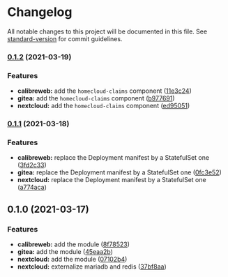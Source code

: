 # Changelog

All notable changes to this project will be documented in this file. See [standard-version](https://github.com/conventional-changelog/standard-version) for commit guidelines.

### [0.1.2](https://github.com/tmorin/homecloud-kustomize/compare/v0.1.1...v0.1.2) (2021-03-19)


### Features

* **calibreweb:** add the `homecloud-claims` component ([11e3c24](https://github.com/tmorin/homecloud-kustomize/commit/11e3c240925214869a50e84051ea447532d9eac3))
* **gitea:** add the `homecloud-claims` component ([b977691](https://github.com/tmorin/homecloud-kustomize/commit/b9776912860c86a54fe809730672cfed64c43db0))
* **nextcloud:** add the `homecloud-claims` component ([ed95051](https://github.com/tmorin/homecloud-kustomize/commit/ed95051f89e8d34e0ef63bdf10940664f26b4cdc))

### [0.1.1](https://github.com/tmorin/homecloud-kustomize/compare/v0.1.0...v0.1.1) (2021-03-18)


### Features

* **calibreweb:** replace the Deployment manifest by a StatefulSet one ([3fd2c33](https://github.com/tmorin/homecloud-kustomize/commit/3fd2c336dee2b39673ae178ddae2cb096e735fbc))
* **gitea:** replace the Deployment manifest by a StatefulSet one ([0fc3e52](https://github.com/tmorin/homecloud-kustomize/commit/0fc3e52aed1a5e8f022c7e45c97a1467074c8d25))
* **nextcloud:** replace the Deployment manifest by a StatefulSet one ([a774aca](https://github.com/tmorin/homecloud-kustomize/commit/a774aca44e73df8787050e88fbbf79e81809ce32))

## 0.1.0 (2021-03-17)


### Features

* **calibreweb:** add the module ([8f78523](https://github.com/tmorin/homecloud-kustomize/commit/8f78523b95f6d2332ea0e713ad5ec494e45ad08d))
* **gitea:** add the module ([45eaa2b](https://github.com/tmorin/homecloud-kustomize/commit/45eaa2bee8a0336bc9873a3f323b019165564498))
* **nextcloud:** add the module ([07102b4](https://github.com/tmorin/homecloud-kustomize/commit/07102b45ed4bbcb19a96377b7932079b5552e29c))
* **nextcloud:** externalize mariadb and redis ([37bf8aa](https://github.com/tmorin/homecloud-kustomize/commit/37bf8aa6dbce744338ffe697cdf12c16440f68bc))
